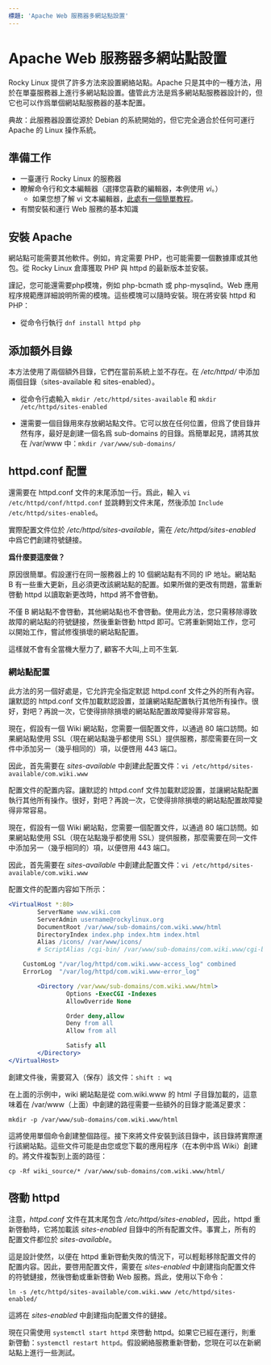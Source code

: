 ```yaml
---
標題: 'Apache Web 服務器多網站點設置'
---
```


# Apache Web 服務器多網站點設置

Rocky Linux 提供了許多方法來設置網絡站點。Apache 只是其中的一種方法，用於在單臺服務器上進行多網站點設置。儘管此方法是爲多網站點服務器設計的，但它也可以作爲單個網站點服務器的基本配置。 

典故：此服務器設置從源於 Debian 的系統開始的，但它完全適合於任何可運行 Apache 的 Linux 操作系統。

## 準備工作

* 一臺運行 Rocky Linux 的服務器
* 瞭解命令行和文本編輯器（選擇您喜歡的編輯器，本例使用 *vi*。）
    * 如果您想了解 vi 文本編輯器，[此處有一個簡單教程](https://www.tutorialspoint.com/unix/unix-vi-editor.html)。
* 有關安裝和運行 Web 服務的基本知識

## 安裝 Apache

網站點可能需要其他軟件。例如，肯定需要 PHP，也可能需要一個數據庫或其他包。從 Rocky Linux 倉庫獲取 PHP 與 httpd 的最新版本並安裝。

謹記，您可能還需要php模塊，例如 php-bcmath 或 php-mysqlind。Web 應用程序規範應詳細說明所需的模塊。這些模塊可以隨時安裝。現在將安裝 httpd 和 PHP：

* 從命令行執行 `dnf install httpd php`

## 添加額外目錄

本方法使用了兩個額外目錄，它們在當前系統上並不存在。在 */etc/httpd/* 中添加兩個目錄（sites-available 和 sites-enabled）。

* 從命令行處輸入 `mkdir /etc/httpd/sites-available` 和 `mkdir /etc/httpd/sites-enabled`

* 還需要一個目錄用來存放網站點文件。它可以放在任何位置，但爲了使目錄井然有序，最好是創建一個名爲 sub-domains 的目錄。爲簡單起見，請將其放在 /var/www 中：`mkdir /var/www/sub-domains/`

## httpd.conf 配置

還需要在 httpd.conf 文件的末尾添加一行。爲此，輸入 `vi /etc/httpd/conf/httpd.conf` 並跳轉到文件末尾，然後添加 `Include /etc/httpd/sites-enabled`。

實際配置文件位於 */etc/httpd/sites-available*，需在 */etc/httpd/sites-enabled* 中爲它們創建符號鏈接。

**爲什麼要這麼做？**

原因很簡單。假設運行在同一服務器上的 10 個網站點有不同的 IP 地址。網站點 B 有一些重大更新，且必須更改該網站點的配置。如果所做的更改有問題，當重新啓動 httpd 以讀取新更改時，httpd 將不會啓動。

不僅 B 網站點不會啓動，其他網站點也不會啓動。使用此方法，您只需移除導致故障的網站點的符號鏈接，然後重新啓動 httpd 即可。它將重新開始工作，您可以開始工作，嘗試修復損壞的網站點配置。

這樣就不會有全當機大壓力了, 顧客不大叫,上司不生氣.


### 網站點配置

此方法的另一個好處是，它允許完全指定默認 httpd.conf 文件之外的所有內容。讓默認的 httpd.conf 文件加載默認設置，並讓網站點配置執行其他所有操作。很好，對吧？再說一次，它使得排除損壞的網站點配置故障變得非常容易。

現在，假設有一個 Wiki 網站點，您需要一個配置文件，以通過 80 端口訪問。如果網站點使用 SSL（現在網站點幾乎都使用 SSL）提供服務，那麼需要在同一文件中添加另一（幾乎相同的）項，以便啓用 443 端口。

因此，首先需要在 *sites-available* 中創建此配置文件：`vi /etc/httpd/sites-available/com.wiki.www`

配置文件的配置内容。讓默認的 httpd.conf 文件加載默認設置，並讓網站點配置執行其他所有操作。很好，對吧？再說一次，它使得排除損壞的網站點配置故障變得非常容易。

現在，假設有一個 Wiki 網站點，您需要一個配置文件，以通過 80 端口訪問。如果網站點使用 SSL（現在站點幾乎都使用 SSL）提供服務，那麼需要在同一文件中添加另一（幾乎相同的）項，以便啓用 443 端口。

因此，首先需要在 *sites-available* 中創建此配置文件：`vi /etc/httpd/sites-available/com.wiki.www`

配置文件的配置内容如下所示：

```apache
<VirtualHost *:80>
        ServerName www.wiki.com 
        ServerAdmin username@rockylinux.org
        DocumentRoot /var/www/sub-domains/com.wiki.www/html
        DirectoryIndex index.php index.htm index.html
        Alias /icons/ /var/www/icons/
        # ScriptAlias /cgi-bin/ /var/www/sub-domains/com.wiki.www/cgi-bin/

	CustomLog "/var/log/httpd/com.wiki.www-access_log" combined
	ErrorLog  "/var/log/httpd/com.wiki.www-error_log"

        <Directory /var/www/sub-domains/com.wiki.www/html>
                Options -ExecCGI -Indexes
                AllowOverride None

                Order deny,allow
                Deny from all
                Allow from all

                Satisfy all
        </Directory>
</VirtualHost>
```

創建文件後，需要寫入（保存）該文件：`shift : wq`

在上面的示例中，wiki 網站點是從 com.wiki.www 的 html 子目錄加載的，這意味着在 /var/www（上面）中創建的路徑需要一些額外的目錄才能滿足要求：

`mkdir -p /var/www/sub-domains/com.wiki.www/html`

這將使用單個命令創建整個路徑。接下來將文件安裝到該目錄中，該目錄將實際運行該網站點。這些文件可能是由您或您下載的應用程序（在本例中爲 Wiki）創建的。將文件複製到上面的路徑：

`cp -Rf wiki_source/* /var/www/sub-domains/com.wiki.www/html/`

## 啓動 httpd

注意，*httpd.conf* 文件在其末尾包含 */etc/httpd/sites-enabled*，因此，httpd 重新啓動時，它將加載該 *sites-enabled* 目錄中的所有配置文件。事實上，所有的配置文件都位於 *sites-available*。

這是設計使然，以便在 httpd 重新啓動失敗的情況下，可以輕鬆移除配置文件的配置内容。因此，要啓用配置文件，需要在 *sites-enabled* 中創建指向配置文件的符號鏈接，然後啓動或重新啓動 Web 服務。爲此，使用以下命令：

`ln -s /etc/httpd/sites-available/com.wiki.www /etc/httpd/sites-enabled/`

這將在 *sites-enabled* 中創建指向配置文件的鏈接。

現在只需使用 `systemctl start httpd` 來啓動 httpd。如果它已經在運行，則重新啓動：`systemctl restart httpd`。假設網絡服務重新啓動，您現在可以在新網站點上進行一些測試。

